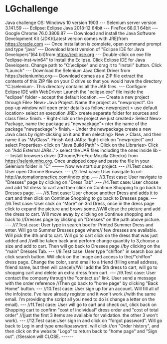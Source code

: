 # LGchallenge
Java challenge
OS: Windows 10 version 1903 --- 
Selenium server version 3.141.59 --- 
Eclipse: Eclipse Java 2018-12 64bit ---
FireFox 68.0.1 64bit ---
Google Chrome 76.0.3809.87 ---
Download and install the Java Software Development Kit (JDK)(Latest version comes with JRE)from https://oracle.com --- 
Once installation is complete, open command prompt and type “java” --- 
Download latest version of "Eclipse IDE for Java Developers"(64 bit)from https://eclipse.org ---
Double-click on exe file "eclipse-inst-win64" to Install the Eclipse. Click Eclipse IDE for Java Developers. Change path to "C:\eclipse" and drag it to "Install" button. Click "Launch" --- 
Download the Selenium Java Client Driver from https://seleniumhq.org--- 
Download comes as a ZIP file extract the contents of this ZIP file on your C drive so that you would have the directory "C:\selenium-. This directory contains all the JAR files. --- 
Configure Eclipse IDE with WebDriver: Launch the "eclipse.exe" file inside the "eclipse" folder - accept the default location. --- Create a new project through File> New> Java Project. Name the project as "newproject". On pop-up window will open enter details as follow; newproject > use default location> select an execution JRE> create separate folder for sources and class files> finish. - Right-click on the project we just created> Select New> Package, name the package as "newpackage"> nter the name of the package "newpackage"> finish. -
Under the newpackage create a new Java class by right-clicking on it and then selecting> New > Class, and then name it as "MyClass". Finish
Add JARs: Right-click on "newproject" and select Properties> click on "Java Build Path"> Click on the Libraries> Click on "Add External JARs.."> select the JAR files including the ones inside lib --- 
Install browsers driver (Chrome/FireFox-Mozilla Ghecko) from https://seleniumhq.org. Once unzipped copy and paste the file in your Selenium folder in "C" ------
Now we start our project. ---
//1.Test case: User open Chrome Browser. --- 
//2.Test case: User navigate to url: http://automationpractice.com/index.php .--- 
//3.Test case: User navigate to "Dresses" page by clicking on "Dress Tab" .--- 
//4.Test case: User choose and add 1st dress to cart and then click on Continue Shopping to go back to Dresses page. --- 
//5.Test case: User choose another Dress and adds it to cart and then click on Continue Shopping to go back to Dresses page. --- 
//6.Test case: User click on "More" on 3rd Dress, once in the dress page click to expand the picture and brows some.//Will close the picture and add the dress to cart. Will move away by clicking on Continue shopping and back to //Dresses page by clicking on "Dresses" on the path above picture. --- 
//7.Test case: User type in search box for Printed Summer Dress and enter. Will go to Summer Dresses page where// few dresses are available. Will pick the 4th and to cart. Will go to cart click on the dress that was just added and //will be taken back and perform change quantity to 3,choose a size and add to cart. Then will go back to Dresses page //by clicking on the "main" Dresses Tab. --- 
//8.Test case: User type "chiffon" in search box and click search button. Will click on the image and access to the//"chiffon" dress page. Change the color, send email to a friend (filling email address, friend name, but then will cancel)//Will add the 5th dress to cart, will go to shopping cart and delete an extra dress from cart. ---
//9.Test case: User contact the company through the "contact us" link. User send a message with the order reference //Then go back to "home page" by clicking "Back Home" button. --- 
//10.Test case: User sign up for an account. Will fill all of the info(note. I've have already register and it won't work //with the same email. I'm providing the script all you need to do is change a letter on the email). --- 
//11.Test case: User will go to cart and check out, click back on Shopping cart to confirm "cost of individual" dress order and "cost of total order" //(just the first 3 items are available for validation. the other 3 won't work). --- 
//12.Test case:User sign in and click on "forgot password". Will go back to Log in and type email/password. will click //on "Order history", and then click on the website "Logo" to return back to "home page" and "Sign out". //Session will CLOSE. ------
